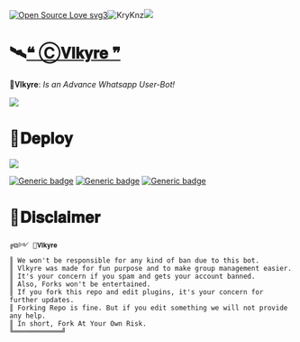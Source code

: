[![Open Source Love svg3](https://badges.frapsoft.com/os/v3/open-source.svg?v=103)](https://github.com/ellerbrock/open-source-badges/)<img align="centre" src="https://img.shields.io/badge/Made%20for-VSCode-1f425f.svg" alt="KryKnz"/><img align="centre" src="https://img.shields.io/badge/Maintained%3F-yes-green.svg"/>

# 🛰️[❝ Ⓒ𝐕𝐥𝐤𝐲𝐫𝐞 ❞](https://Vlkyre.krakinzkon.repl.co)

🦋𝐕𝐥𝐤𝐲𝐫𝐞: _Is an Advance Whatsapp User-Bot!_

<img img src="https://i.postimg.cc/KzKjcD50/vlkUvar.gif" />

# 🍂𝐃𝐞𝐩𝐥𝐨𝐲

<img align="centre" src="https://i.postimg.cc/Ss4FZVMv/Wesbite.png"/>

[![Generic badge](https://img.shields.io/badge/🚀HEROKU-purple.svg)](https://Vlkyre.krakinzkon.repl.co)
[![Generic badge](https://img.shields.io/badge/🌐WEBSITE-white.svg)](https://Vlkyre.krakinzkon.repl.co)
[![Generic badge](https://img.shields.io/badge/⛱️GROUPS-darkgreen.svg)](https://Vlkyre.krakinzkon.repl.co)

# 🍂𝐃𝐢𝐬𝐜𝐥𝐚𝐢𝐦𝐞𝐫

```
╔⧉༻ 🦋𝐕𝐥𝐤𝐲𝐫𝐞
║ We won't be responsible for any kind of ban due to this bot.
║ Vlkyre was made for fun purpose and to make group management easier.
║ It's your concern if you spam and gets your account banned.
║ Also, Forks won't be entertained.
║ If you fork this repo and edit plugins, it's your concern for further updates.
║ Forking Repo is fine. But if you edit something we will not provide any help.
║ In short, Fork At Your Own Risk.
╚════════════╝
```
